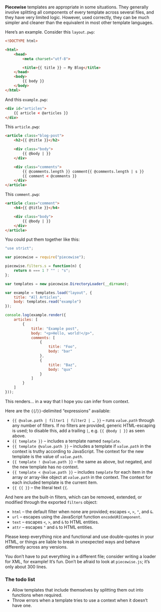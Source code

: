 **Piecewise** templates are appropriate in some situations. They generally involve splitting all components of every template across several files, and they have very limited logic. However, used correctly, they can be much simpler and cleaner than the equivalent in most other template languages.

Here’s an example. Consider this `layout.pwp`:

```html
<!DOCTYPE html>

<html>
	<head>
		<meta charset="utf-8">

		<title>{{ title }} – My Blog</title>
	</head>
	<body>
		{{ body }}
	</body>
</html>
```

And this `example.pwp`:

```html
<div id="articles">
	{{ article < @articles }}
</div>
```

This `article.pwp`:

```html
<article class="blog-post">
	<h2>{{ @title }}</h2>

	<div class="body">
		{{ @body | }}
	</div>

	<div class="comments">
		{{ @comments.length }} comment{{ @comments.length | s }}
		{{ comment < @comments }}
	</div>
</article>
```

This `comment.pwp`:

```html
<article class="comment">
	<h4>{{ @title }}</h4>

	<div class="body">
		{{ @body | }}
	</div>
</article>
```

You could put them together like this:

```js
"use strict";

var piecewise = require("piecewise");

piecewise.filters.s = function(n) {
	return n === 1 ? "" : "s";
};

var templates = new piecewise.DirectoryLoader(__dirname);

var example = templates.load("layout", {
	title: "All Articles",
	body: templates.read("example")
});

console.log(example.render({
	articles: [
		{
			title: "Example post",
			body: "<p>Hello, world!</p>",
			comments: [
				{
					title: "Foo",
					body: "bar"
				},
				{
					title: "Baz",
					body: "qux"
				}
			]
		}
	]
}));
```

This renders… in a way that I hope you can infer from context.

Here are the `{{`/`}}`-delimited “expressions” available:

 - `{{ @value.path | filter1 | filter2 | … }}` – runs *`value.path`* through any number of filters. If no filters are provided, generic HTML-escaping is used; to disable this, add a trailing `|`, e.g. `{{ @body | }}` as seen above.
 - `{{ template }}` – includes a template named *`template`*.
 - `{{ template @value.path }}` – includes a template if *`value.path`* in the context is truthy according to JavaScript. The context for the new template is the value of *`value.path`*.
 - `{{ template ! @value.path }}` – the same as above, but negated, and the new template has no context.
 - `{{ template < @value.path }}` – includes *`template`* for each item in the array or array-like object at *`value.path`* in the context. The context for each included template is the current item.
 - `{{ {{ }}` – the literal text `{{`.

And here are the built-in filters, which can be removed, extended, or modified through the exported `filters` object:

 - `html` – the default filter when none are provided; escapes `<`, `>`, `"`, and `&`.
 - `url` – escapes using the JavaScript function `encodeURIComponent`.
 - `text` – escapes `<`, `>`, and `&` to HTML entities.
 - `attr` – escapes `"` and `&` to HTML entities.

Please keep everything nice and functional and use double-quotes in your HTML, or things are liable to break in unexpected ways and behave differently across any versions.

You don’t have to put everything in a different file; consider writing a loader for XML, for example! It’s fun. Don’t be afraid to look at `piecewise.js`; it’s only about 300 lines.

### The todo list

 - Allow templates that include themselves by splitting them out into functions when required.
 - Throw errors when a template tries to use a context when it doesn’t have one.
